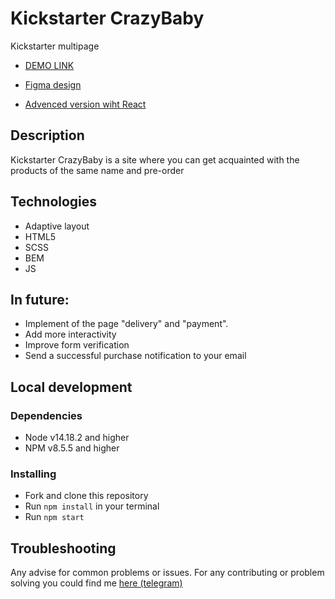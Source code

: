 # Kickstarter CrazyBaby

Kickstarter multipage

- [DEMO LINK](https://andr1yk.github.io/layout-kickstarter/)
- [Figma design]()

- [Advenced version wiht React](https://github.com/Andr1yK/react_kickstarter/)

## Description

Kickstarter CrazyBaby is a site where you can get acquainted with the products of the same name and pre-order

## Technologies
- Adaptive layout
- HTML5
- SCSS
- BEM
- JS

## In future:
- Implement of the page "delivery" and "payment".
- Add more interactivity
- Improve form verification
- Send a successful purchase notification to your email

## Local development

### Dependencies
* Node v14.18.2 and higher
* NPM v8.5.5 and higher

### Installing
* Fork and clone this repository
* Run `npm install` in your terminal
* Run `npm start`

## Troubleshooting

Any advise for common problems or issues.
For any contributing or problem solving you could find me [here (telegram)](https://t.me/andr1yk)
